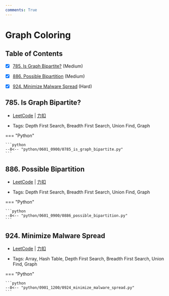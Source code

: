```yaml
---
comments: True
---
```


# Graph Coloring

## Table of Contents

- [x] [785. Is Graph Bipartite?](#785-is-graph-bipartite) (Medium)
- [x] [886. Possible Bipartition](#886-possible-bipartition) (Medium)
- [x] [924. Minimize Malware Spread](#924-minimize-malware-spread) (Hard)


## 785. Is Graph Bipartite?

-    [LeetCode](https://leetcode.com/problems/is-graph-bipartite/) | [力扣](https://leetcode.cn/problems/is-graph-bipartite/)

-   Tags: Depth First Search, Breadth First Search, Union Find, Graph

=== "Python"

    ```python
    --8<-- "python/0601_0900/0785_is_graph_bipartite.py"
    ```



## 886. Possible Bipartition

-    [LeetCode](https://leetcode.com/problems/possible-bipartition/) | [力扣](https://leetcode.cn/problems/possible-bipartition/)

-   Tags: Depth First Search, Breadth First Search, Union Find, Graph

=== "Python"

    ```python
    --8<-- "python/0601_0900/0886_possible_bipartition.py"
    ```



## 924. Minimize Malware Spread

-    [LeetCode](https://leetcode.com/problems/minimize-malware-spread/) | [力扣](https://leetcode.cn/problems/minimize-malware-spread/)

-   Tags: Array, Hash Table, Depth First Search, Breadth First Search, Union Find, Graph

=== "Python"

    ```python
    --8<-- "python/0901_1200/0924_minimize_malware_spread.py"
    ```



